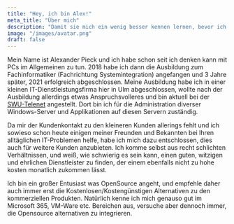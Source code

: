 ```yaml
---
title: "Hey, ich bin Alex!"
meta_title: "Über mich"
description: "Damit sie mich ein wenig besser kennen lernen, bevor ich Sie kennen lerne :)"
image: "/images/avatar.png"
draft: false
---
```


Mein Name ist Alexander Pieck und ich habe schon seit ich denken kann mit PCs im Allgemeinen zu tun. 2018 habe ich dann die Ausbildung zum Fachinformatiker (Fachrichtung Systemintegration) angefangen und 3 Jahre später, 2021 erfolgreich abgeschlossen. Meine Ausbildung habe ich in einer kleinen IT-Dienstleistungsfirma hier in Ulm abgeschlossen, wollte nach der Ausbildung allerdings etwas Anspruchsvolleres und bin aktuell bei der [SWU-Telenet](https://swu.de/telenet) angestellt. Dort bin ich für die Administration diverser Windows-Server und Applikationen auf diesen Servern zuständig.

Da mir der Kundenkontakt zu den kleineren Kunden allerings fehlt und ich sowieso schon heute einigen meiner Freunden und Bekannten bei Ihren alltäglichen IT-Problemen helfe, habe ich mich dazu entschlossen, dies auch für weitere Kunden anzubieten. Ich komme selbst aus recht schlichten Verhältnissen, und weiß, wie schwierig es sein kann, einen guten, witzigen und ehrlichen Dienstleister zu finden, der einem ebenfalls nicht zu hohe kosten monatlich zukommen lässt.

Ich bin ein großer Entusiast was OpenSource angeht, und empfehle daher auch immer erst die Kostenlosen/Kostengünstigen Alternativen zu den kommerziellen Produkten. Natürlich kenne ich mich genauso gut im Microsoft 365, VM-Ware etc. Bereichen aus, versuche aber dennoch immer, die Opensource alternativen zu integrieren.
